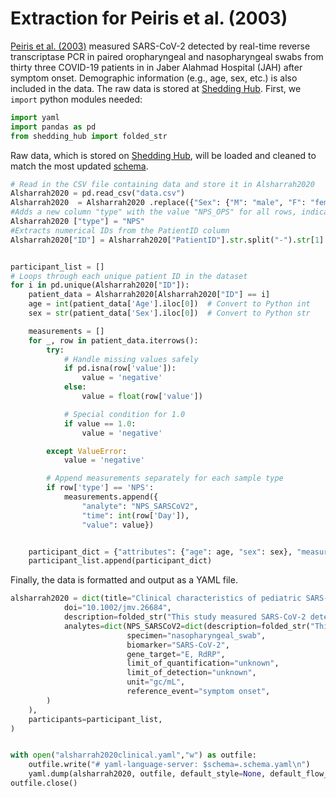 # Extraction for Peiris et al. (2003)

[Peiris et al. (2003)](https://onlinelibrary.wiley.com/doi/10.1002/jmv.26684) measured SARS-CoV-2 detected by real-time reverse transcriptase PCR in paired oropharyngeal and nasopharyngeal swabs from thirty three COVID-19 patients in in Jaber Alahmad Hospital (JAH) after symptom onset. Demographic information (e.g., age, sex, etc.) is also included in the data. The raw data is stored at [Shedding Hub](https://github.com/shedding-hub/shedding-hub/tree/main/data/alsharrah2020clinical). 
First, we `import` python modules needed:

```python
import yaml
import pandas as pd
from shedding_hub import folded_str
```
Raw data, which is stored on [Shedding Hub](https://github.com/shedding-hub/shedding-hub/tree/main/data/alsharrah2020clinical), will be loaded and cleaned to match the most updated [schema](https://github.com/shedding-hub/shedding-hub/blob/main/data/.schema.yaml).

```python
# Read in the CSV file containing data and store it in Alsharrah2020
Alsharrah2020 = pd.read_csv("data.csv")
Alsharrah2020  = Alsharrah2020 .replace({"Sex": {"M": "male", "F": "female"}})
#Adds a new column "type" with the value "NPS_OPS" for all rows, indicating nasopharyngeal and oropharyngeal swabs.
Alsharrah2020 ["type"] = "NPS"
#Extracts numerical IDs from the PatientID column
Alsharrah2020["ID"] = Alsharrah2020["PatientID"].str.split("-").str[1].astype(int)


participant_list = []
# Loops through each unique patient ID in the dataset
for i in pd.unique(Alsharrah2020["ID"]):
    patient_data = Alsharrah2020[Alsharrah2020["ID"] == i]
    age = int(patient_data['Age'].iloc[0])  # Convert to Python int
    sex = str(patient_data['Sex'].iloc[0])  # Convert to Python str

    measurements = []
    for _, row in patient_data.iterrows():
        try:
            # Handle missing values safely
            if pd.isna(row['value']):
                value = 'negative'
            else:
                value = float(row['value'])

            # Special condition for 1.0
            if value == 1.0:
                value = 'negative'

        except ValueError:
            value = 'negative'

        # Append measurements separately for each sample type
        if row['type'] == 'NPS':
            measurements.append({
                "analyte": "NPS_SARSCoV2", 
                "time": int(row['Day']), 
                "value": value})


    participant_dict = {"attributes": {"age": age, "sex": sex}, "measurements": measurements}
    participant_list.append(participant_dict)

```
Finally, the data is formatted and output as a YAML file.

```python
alsharrah2020 = dict(title="Clinical characteristics of pediatric SARS-CoV-2 infection and coronavirus disease 2019 (COVID-19) in Kuwait",
            doi="10.1002/jmv.26684",
            description=folded_str("This study measured SARS-CoV-2 detected by real-time reverse transcriptase PCR in paired oropharyngeal and nasopharyngeal samples from 33 COVID-19 patients in Jaber Alahmad Hospital (JAH).\n"),
            analytes=dict(NPS_SARSCoV2=dict(description=folded_str("This analyte indicates the detection of SARS-CoV-2 RNA in both nasopharyngeal and oropharyngeal swabs, but only the nasopharyngeal swab values are presented.\n"),
                          specimen="nasopharyngeal_swab",
                          biomarker="SARS-CoV-2",
                          gene_target="E, RdRP",
                          limit_of_quantification="unknown",
                          limit_of_detection="unknown",
                          unit="gc/mL",
                          reference_event="symptom onset",
        )
    ),
    participants=participant_list,
)


with open("alsharrah2020clinical.yaml","w") as outfile:
    outfile.write("# yaml-language-server: $schema=.schema.yaml\n")
    yaml.dump(alsharrah2020, outfile, default_style=None, default_flow_style=False, sort_keys=False)
outfile.close() 
```
